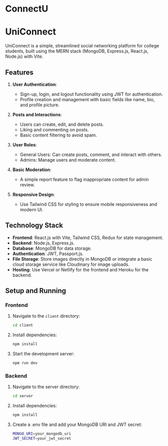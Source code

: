 # ConnectU

# UniConnect

UniConnect is a simple, streamlined social networking platform for college students, built using the MERN stack (MongoDB, Express.js, React.js, Node.js) with Vite.

## Features

1. **User Authentication**:
   - Sign-up, login, and logout functionality using JWT for authentication.
   - Profile creation and management with basic fields like name, bio, and profile picture.

2. **Posts and Interactions**:
   - Users can create, edit, and delete posts.
   - Liking and commenting on posts.
   - Basic content filtering to avoid spam.

3. **User Roles**:
   - General Users: Can create posts, comment, and interact with others.
   - Admins: Manage users and moderate content.

4. **Basic Moderation**:
   - A simple report feature to flag inappropriate content for admin review.

5. **Responsive Design**:
   - Use Tailwind CSS for styling to ensure mobile responsiveness and modern UI.

## Technology Stack

- **Frontend**: React.js with Vite, Tailwind CSS, Redux for state management.
- **Backend**: Node.js, Express.js.
- **Database**: MongoDB for data storage.
- **Authentication**: JWT, Passport.js.
- **File Storage**: Store images directly in MongoDB or integrate a basic cloud storage service like Cloudinary for image uploads.
- **Hosting**: Use Vercel or Netlify for the frontend and Heroku for the backend.

## Setup and Running

### Frontend

1. Navigate to the `client` directory:
   ```bash
   cd client
2. Install dependencies:
   ```bash
   npm install

3. Start the development server:
   ```bash
   npm run dev

### Backend
1. Navigate to the server directory:
   ```bash
   cd server

2. Install dependencies:
   ```bash
   npm install

3. Create a .env file and add your MongoDB URI and JWT secret:
   ```bash
   MONGO_URI=your_mongodb_uri
   JWT_SECRET=your_jwt_secret